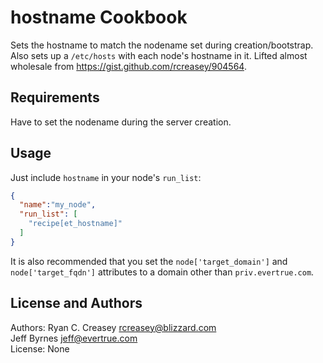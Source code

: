 hostname Cookbook
=================
Sets the hostname to match the nodename set during creation/bootstrap. Also sets up a `/etc/hosts` with each node's hostname in it. Lifted almost wholesale from https://gist.github.com/rcreasey/904564.


Requirements
------------
Have to set the nodename during the server creation.


Usage
-----
Just include `hostname` in your node's `run_list`:

```json
{
  "name":"my_node",
  "run_list": [
    "recipe[et_hostname]"
  ]
}
```

It is also recommended that you set the `node['target_domain']` and `node['target_fqdn']` attributes to a domain other than `priv.evertrue.com`.

License and Authors
-------------------
Authors: Ryan C. Creasey <rcreasey@blizzard.com>  
         Jeff Byrnes <jeff@evertrue.com>  
License: None
